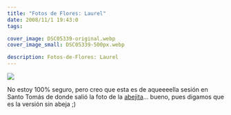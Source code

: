```yaml
---
title: "Fotos de Flores: Laurel"
date: 2008/11/1 19:43:0
tags: 

cover_image: DSC05339-original.webp
cover_image_small: DSC05339-500px.webp

description: Fotos-de-Flores: Laurel
---
```



[![](DSC05339)](DSC05339-original.webp)

  

No estoy 100% seguro, pero creo que esta es de aqueeeella sesión en Santo Tomás de donde salió la foto de la <a href="/2007/5/7/Fotos-de-Flores:-la-de-la-abeja/">abejita</a>... bueno, pues digamos que es la versión sin abeja ;)
